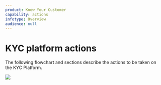 ```yaml
---
product: Know Your Customer
capability: actions
infotype: Overview
audience: null
---
```


# KYC platform actions

The following flowchart and sections describe the actions to be taken on the KYC Platform.

![](../../.gitbook/assets/kKomgo.png)

<!--stackedit_data:
eyJoaXN0b3J5IjpbNzA3Mzc1OTMyXX0=
-->